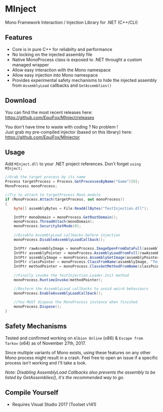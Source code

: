 # MInject
Mono Framework Interaction / Injection Library for .NET (C++/CLI)

## Features
- Core is in pure C++ for reliabilty and performance
- No locking on the injected assembly file
- Native MonoProcess class is exposed to .NET throught a custom managed wrapper
- Allow easy interaction with the Mono namespace
- Allow easy injection into Mono namespace
- Provides experimental safety mechanisms to hide the injected assembly from `AssemblyLoad` callbacks and `GetAssemblies()`

## Download
You can find the most recent releases here: https://github.com/EquiFox/MInject/releases  
  
You don't have time to waste with coding ? No problem !  
Just grab my pre-compiled injector (based on this library) here: https://github.com/EquiFox/MInjector

## Usage
Add `MInject.dll` to your .NET project references.
Don't forget `using MInject;`

```c#
//Grab the target process by its name
Process targetProcess = Process.GetProcessesByName("Game")[0];
MonoProcess monoProcess;

//Try to attach to targetProcess Mono module
if (MonoProcess.Attach(targetProcess, out monoProcess))
{
    byte[] assemblyBytes = File.ReadAllBytes("TestInjection.dll");

    IntPtr monoDomain = monoProcess.GetRootDomain();
    monoProcess.ThreadAttach(monoDomain);
    monoProcess.SecuritySetMode(0);
    
    //Disable AssemblyLoad callbacks before injection
    monoProcess.DisableAssemblyLoadCallback();

    IntPtr rawAssemblyImage = monoProcess.ImageOpenFromDataFull(assemblyBytes);
    IntPtr assemblyPointer = monoProcess.AssemblyLoadFromFull(rawAssemblyImage);
    IntPtr assemblyImage = monoProcess.AssemblyGetImage(assemblyPointer);
    IntPtr classPointer = monoProcess.ClassFromName(assemblyImage, "TestInjection", "Loader");
    IntPtr methodPointer = monoProcess.ClassGetMethodFromName(classPointer, "Init");
        
    //Finally invoke the TestInjection.Loader.Init method
    monoProcess.RuntimeInvoke(methodPointer);

    //Restore the AssemblyLoad callbacks to avoid weird behaviours
    monoProcess.EnableAssemblyLoadCallback();    
    
    //You MUST dispose the MonoProcess instance when finished
    monoProcess.Dispose();
}
```

## Safety Mechanisms 
Tested and confirmed working on `Albion Online` (x86) &  `Escape from Tarkov` (x64) as of November 27th, 2017.  
  
Since multiple variants of Mono exists, using these features on any other Mono process might result in a crash.
Feel free to open an issue if a specific process isn't working and I'll take a look.

*Note: Disabling AssemblyLoad Callbacks also prevents the assembly to be listed by GetAssemblies(), it's the recommended way to go.*

## Compile Yourself
- Requires Visual Studio 2017 (Toolset v141)
